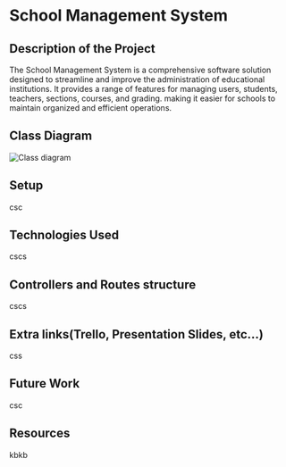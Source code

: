
# School Management System

## Description of the Project

The School Management System is a comprehensive software solution designed to streamline and improve the administration of educational institutions. It provides a range of features for managing users, students, teachers, sections, courses, and grading. making it easier for schools to maintain organized and efficient operations.

## Class Diagram
![Class diagram](school_management_system.png)

## Setup
csc
## Technologies Used
cscs
## Controllers and Routes structure
cscs

## Extra links(Trello, Presentation Slides, etc…)
css
## Future Work
csc
## Resources
kbkb
